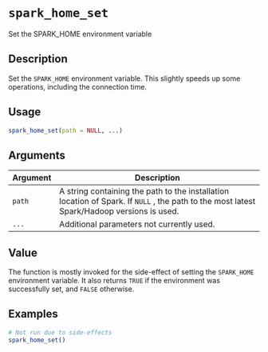 # `spark_home_set`

Set the SPARK_HOME environment variable


## Description

Set the `SPARK_HOME` environment variable. This slightly speeds up some
 operations, including the connection time.


## Usage

```r
spark_home_set(path = NULL, ...)
```


## Arguments

Argument      |Description
------------- |----------------
`path`     |     A string containing the path to the installation location of Spark. If `NULL` , the path to the most latest Spark/Hadoop versions is used.
`...`     |     Additional parameters not currently used.


## Value

The function is mostly invoked for the side-effect of setting the
 `SPARK_HOME` environment variable. It also returns `TRUE` if the
 environment was successfully set, and `FALSE` otherwise.


## Examples

```r
# Not run due to side-effects
spark_home_set()
```


